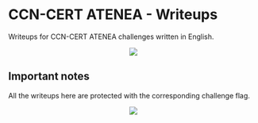 # CCN-CERT ATENEA - Writeups
Writeups for CCN-CERT ATENEA challenges written in English.

<p align="center">
  <img src="https://github.com/Ghost1nTh3SSH/Write-ups/blob/master/CCN-CERT%20ATENEA/Images/ccn-cert.jpg" />
</p>
<p align="center">
  <https://atenea.ccn-cert.cni.es/>
</p>

## Important notes

All the writeups here are protected with the corresponding challenge flag.

<p align="center">
  <img src="https://github.com/Ghost1nTh3SSH/Write-ups/blob/master/CCN-CERT%20ATENEA/Images/atenea.jpg" />
</p>
